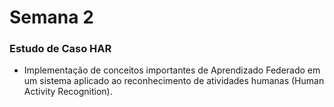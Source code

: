 # Semana 2

### Estudo de Caso HAR
- Implementação de conceitos importantes de Aprendizado Federado em um sistema aplicado ao reconhecimento de atividades humanas (Human Activity Recognition).